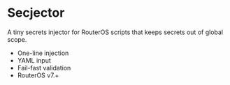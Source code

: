 # Secjector

A tiny secrets injector for RouterOS scripts that keeps secrets out of global scope.

- One-line injection
- YAML input
- Fail-fast validation
- RouterOS v7.+

